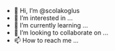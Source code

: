 - 👋 Hi, I’m @scolakoglus
- 👀 I’m interested in ...
- 🌱 I’m currently learning ...
- 💞️ I’m looking to collaborate on ...
- 📫 How to reach me ...

<!---
scolakoglus/scolakoglus is a ✨ special ✨ repository because its `README.md` (this file) appears on your GitHub profile.
You can click the Preview link to take a look at your changes.
--->
